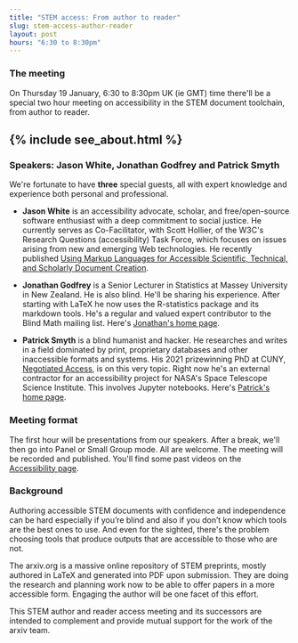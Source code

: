 ```yaml
---
title: "STEM access: From author to reader"
slug: stem-access-author-reader
layout: post
hours: "6:30 to 8:30pm"
---
```


### The meeting

On Thursday 19 January, 6:30 to 8:30pm UK (ie GMT) time there'll be a
special two hour meeting on accessibility in the STEM document
toolchain, from author to reader.

{% include see_about.html %}
---

### Speakers: Jason White, Jonathan Godfrey and Patrick Smyth

We're fortunate to have **three** special guests, all with expert
knowledge and experience both personal and professional.

- **Jason White** is an accessibility advocate, scholar, and
free/open-source software enthusiast with a deep commitment to social
justice. He currently serves as Co-Facilitator, with Scott Hollier, of
the W3C's Research Questions (accessibility) Task Force, which focuses
on issues arising from new and emerging Web technologies. He recently
published [Using Markup Languages for Accessible Scientific,
Technical, and Scholarly Document Creation](https://scholarworks.rit.edu/jsesd/vol25/iss1/5/).

- **Jonathan Godfrey** is a Senior Lecturer in Statistics at Massey
University in New Zealand. He is also blind. He'll be sharing his
experience. After starting with LaTeX he now uses the R-statistics
package and its markdown tools. He's a regular and valued expert
contributor to the Blind Math mailing list. Here's [Jonathan's home
page](https://www.massey.ac.nz/massey/learning/colleges/college-of-sciences/about/school-mathematical-computational-sciences/smcs-staff/smcs-staff_home.cfm?stref=416430).

- **Patrick Smyth** is a blind humanist and hacker. He researches and
writes in a field dominated by print, proprietary databases and other
inaccessible formats and systems. His 2021 prizewinning PhD at CUNY,
[Negotiated Access](https://academicworks.cuny.edu/gc_etds/4311/), is
on this very topic. Right now he's an external contractor for an
accessibility project for NASA's Space Telescope Science
Institute. This involves Jupyter notebooks. Here's [Patrick's home
page](https://smythp.com/).

### Meeting format

The first hour will be presentations from our speakers. After a break,
we'll then go into Panel or Small Group mode. All are welcome. The
meeting will be recorded and published. You'll find some past videos
on the [Accessibility page](/access/).

### Background

Authoring accessible STEM documents with confidence and independence
can be hard especially if you’re blind and also if you don’t know
which tools are the best ones to use. And even for the sighted,
there's the problem choosing tools that produce outputs that are
accessible to those who are not.

The arxiv.org is a massive online repository of STEM preprints, mostly
authored in LaTeX and generated into PDF upon submission. They are
doing the research and planning work now to be able to offer papers in
a more accessible form. Engaging the author will be one facet of this
effort.

This STEM author and reader access meeting and its successors are
intended to complement and provide mutual support for the work of the
arxiv team.
